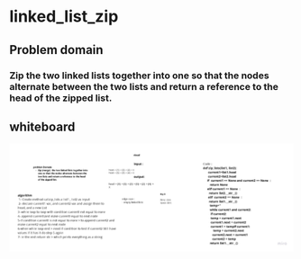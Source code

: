 # linked_list_zip


## Problem domain

### Zip the two linked lists together into one so that the nodes alternate between the two lists and return a reference to the head of the zipped list.


## whiteboard 

![linked_list_zip](linked_list_zip.jpg)